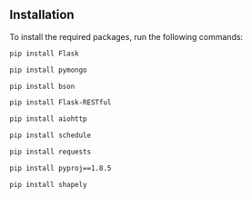 ## Installation

To install the required packages, run the following commands:

```bash
pip install Flask
```
```bash
pip install pymongo
```
```bash
pip install bson
```
```bash
pip install Flask-RESTful
```
```bash
pip install aiohttp
```
```bash
pip install schedule
```
```bash
pip install requests
```
```bash
pip install pyproj==1.8.5
```
```bash
pip install shapely
```

